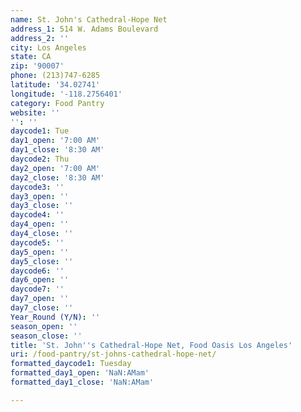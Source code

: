 ```yaml
---
name: St. John's Cathedral-Hope Net
address_1: 514 W. Adams Boulevard
address_2: ''
city: Los Angeles
state: CA
zip: '90007'
phone: (213)747-6285
latitude: '34.02741'
longitude: '-118.2756401'
category: Food Pantry
website: ''
'': ''
daycode1: Tue
day1_open: '7:00 AM'
day1_close: '8:30 AM'
daycode2: Thu
day2_open: '7:00 AM'
day2_close: '8:30 AM'
daycode3: ''
day3_open: ''
day3_close: ''
daycode4: ''
day4_open: ''
day4_close: ''
daycode5: ''
day5_open: ''
day5_close: ''
daycode6: ''
day6_open: ''
daycode7: ''
day7_open: ''
day7_close: ''
Year_Round (Y/N): ''
season_open: ''
season_close: ''
title: 'St. John''s Cathedral-Hope Net, Food Oasis Los Angeles'
uri: /food-pantry/st-johns-cathedral-hope-net/
formatted_daycode1: Tuesday
formatted_day1_open: 'NaN:AMam'
formatted_day1_close: 'NaN:AMam'

---
```

